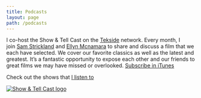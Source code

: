 ```yaml
---
title: Podcasts
layout: page
path: /podcasts
---
```


I co-host the Show &amp; Tell Cast on the [Tekside][7] network. Every month,&nbsp;I join&nbsp;[Sam Strickland][8] and [Ellyn Mcnamara][9] to share and discuss a film that we each have selected. We cover our favorite classics as well as the latest and greatest. It’s a fantastic opportunity to expose each other and our friends to great films we may have missed or overlooked. [Subscribe in iTunes][10]

Check out the shows that [I listen to][11]

[![Show &amp; Tell Cast logo][12]][10]

[7]: http://tekside.net/show-tell/
[8]: http://twitter.com/SamDakArk
[9]: http://twitter.com/roCkerChick
[10]: https://itunes.apple.com/us/podcast/show-tell-cast-tekside-network/id942711989?mt=2&amp;at=11laRZ&amp;ct=pro
[11]: /podcasts-i-listen-to.html
[12]: https://static1.squarespace.com/static/511f025be4b09463c75fdc0e/t/54f8d6c9e4b02dcbd8f736d1/1425594059527/1500w/sat.png
